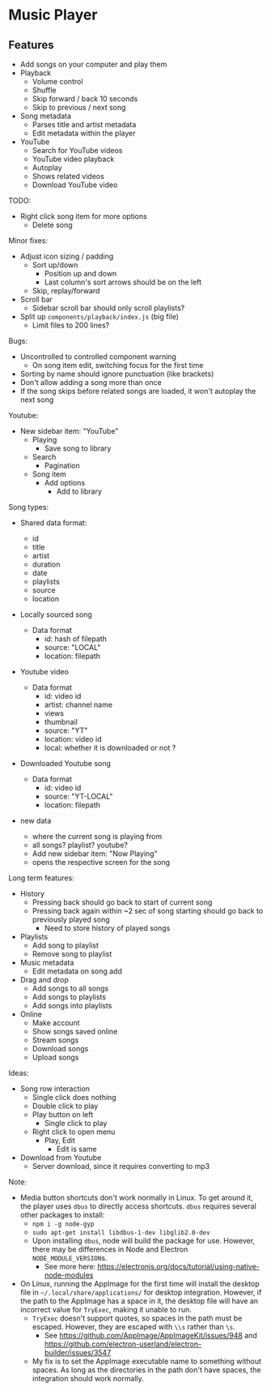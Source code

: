 # Music Player

## Features

- Add songs on your computer and play them
- Playback
  - Volume control
  - Shuffle
  - Skip forward / back 10 seconds
  - Skip to previous / next song
- Song metadata
  - Parses title and artist metadata
  - Edit metadata within the player
- YouTube
  - Search for YouTube videos
  - YouTube video playback
  - Autoplay
  - Shows related videos
  - Download YouTube video

TODO:

- Right click song item for more options
  - Delete song

Minor fixes:

- Adjust icon sizing / padding
  - Sort up/down
    - Position up and down
    - Last column's sort arrows should be on the left
  - Skip, replay/forward
- Scroll bar
  - Sidebar scroll bar should only scroll playlists?
- Split up `components/playback/index.js` (big file)
  - Limit files to 200 lines?

Bugs:

- Uncontrolled to controlled component warning
  - On song item edit, switching focus for the first time
- Sorting by name should ignore punctuation (like brackets)
- Don't allow adding a song more than once
- If the song skips before related songs are loaded, it won't autoplay the next song

Youtube:

- New sidebar item: "YouTube"
  - Playing
    - Save song to library
  - Search
    - Pagination
  - Song item
    - Add options
      - Add to library

Song types:

- Shared data format:
  - id
  - title
  - artist
  - duration
  - date
  - playlists
  - source
  - location
- Locally sourced song
  - Data format
    - id: hash of filepath
    - source: "LOCAL"
    - location: filepath
- Youtube video
  - Data format
    - id: video id
    - artist: channel name
    - views
    - thumbnail
    - source: "YT"
    - location: video id
    - local: whether it is downloaded or not ?
- Downloaded Youtube song

  - Data format
    - id: video id
    - source: "YT-LOCAL"
    - location: filepath

- new data
  - where the current song is playing from
  - all songs? playlist? youtube?
  - Add new sidebar item: "Now Playing"
  - opens the respective screen for the song

Long term features:

- History
  - Pressing back should go back to start of current song
  - Pressing back again within ~2 sec of song starting should go back to previously played song
    - Need to store history of played songs
- Playlists
  - Add song to playlist
  - Remove song to playlist
- Music metadata
  - Edit metadata on song add
- Drag and drop
  - Add songs to all songs
  - Add songs to playlists
  - Add songs into playlists
- Online
  - Make account
  - Show songs saved online
  - Stream songs
  - Download songs
  - Upload songs

Ideas:

- Song row interaction
  - Single click does nothing
  - Double click to play
  - Play button on left
    - Single click to play
  - Right click to open menu
    - Play, Edit
      - Edit is same
- Download from Youtube
  - Server download, since it requires converting to mp3

Note:

- Media button shortcuts don't work normally in Linux. To get around it, the player uses `dbus` to directly access shortcuts. `dbus` requires several other packages to install:
  - `npm i -g node-gyp`
  - `sudo apt-get install libdbus-1-dev libglib2.0-dev`
  - Upon installing `dbus`, node will build the package for use. However, there may be differences in Node and Electron `NODE_MODULE_VERSION`s.
    - See more here: https://electronjs.org/docs/tutorial/using-native-node-modules
- On Linux, running the AppImage for the first time will install the desktop file in `~/.local/share/applications/` for desktop integration. However, if the path to the AppImage has a space in it, the desktop file will have an incorrect value for `TryExec`, making it unable to run.
  - `TryExec` doesn't support quotes, so spaces in the path must be escaped. However, they are escaped with `\\s` rather than `\s`.
    - See https://github.com/AppImage/AppImageKit/issues/948 and https://github.com/electron-userland/electron-builder/issues/3547
  - My fix is to set the AppImage executable name to something without spaces. As long as the directories in the path don't have spaces, the integration should work normally.
